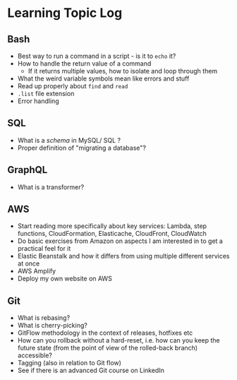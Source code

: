 # Learning Topic Log

## Bash

- Best way to run a command in a script - is it to `echo` it?
- How to handle the return value of a command
  - If it returns multiple values, how to isolate and loop through them
- What the weird variable symbols mean like errors and stuff
- Read up properly about `find` and `read`
- `.list` file extension 
- Error handling 

## SQL

- What is a _schema_ in MySQL/ SQL ?
- Proper definition of "migrating a database"?

## GraphQL

- What is a transformer?

## AWS

- Start reading more specifically about key services: Lambda, step functions, CloudFormation, Elasticache, CloudFront, CloudWatch
- Do basic exercises from Amazon on aspects I am interested in to get a practical feel for it
- Elastic Beanstalk and how it differs from using multiple different services at once
- AWS Amplify
- Deploy my own website on AWS

## Git

- What is rebasing?
- What is cherry-picking?
- GitFlow methodology in the context of releases, hotfixes etc
- How can you rollback without a hard-reset, i.e. how can you keep the future state (from the point of view of the rolled-back branch) accessible?
- Tagging (also in relation to Git flow)
- See if there is an advanced Git course on LinkedIn
